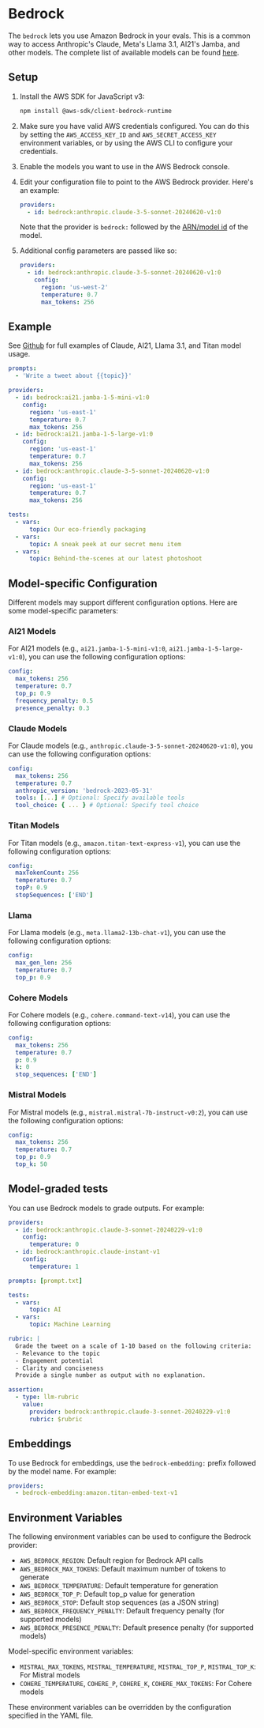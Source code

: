# Bedrock

The `bedrock` lets you use Amazon Bedrock in your evals. This is a common way to access Anthropic's Claude, Meta's Llama 3.1, AI21's Jamba, and other models. The complete list of available models can be found [here](https://docs.aws.amazon.com/bedrock/latest/userguide/model-ids.html#model-ids-arns).

## Setup

1. Install the AWS SDK for JavaScript v3:

   ```sh
   npm install @aws-sdk/client-bedrock-runtime
   ```

2. Make sure you have valid AWS credentials configured. You can do this by setting the `AWS_ACCESS_KEY_ID` and `AWS_SECRET_ACCESS_KEY` environment variables, or by using the AWS CLI to configure your credentials.

3. Enable the models you want to use in the AWS Bedrock console.

4. Edit your configuration file to point to the AWS Bedrock provider. Here's an example:

   ```yaml
   providers:
     - id: bedrock:anthropic.claude-3-5-sonnet-20240620-v1:0
   ```

   Note that the provider is `bedrock:` followed by the [ARN/model id](https://docs.aws.amazon.com/bedrock/latest/userguide/model-ids.html#model-ids-arns) of the model.

5. Additional config parameters are passed like so:

   ```yaml
   providers:
     - id: bedrock:anthropic.claude-3-5-sonnet-20240620-v1:0
       config:
         region: 'us-west-2'
         temperature: 0.7
         max_tokens: 256
   ```

## Example

See [Github](https://github.com/promptfoo/promptfoo/tree/main/examples/amazon-bedrock) for full examples of Claude, AI21, Llama 3.1, and Titan model usage.

```yaml
prompts:
  - 'Write a tweet about {{topic}}'

providers:
  - id: bedrock:ai21.jamba-1-5-mini-v1:0
    config:
      region: 'us-east-1'
      temperature: 0.7
      max_tokens: 256
  - id: bedrock:ai21.jamba-1-5-large-v1:0
    config:
      region: 'us-east-1'
      temperature: 0.7
      max_tokens: 256
  - id: bedrock:anthropic.claude-3-5-sonnet-20240620-v1:0
    config:
      region: 'us-east-1'
      temperature: 0.7
      max_tokens: 256

tests:
  - vars:
      topic: Our eco-friendly packaging
  - vars:
      topic: A sneak peek at our secret menu item
  - vars:
      topic: Behind-the-scenes at our latest photoshoot
```

## Model-specific Configuration

Different models may support different configuration options. Here are some model-specific parameters:

### AI21 Models

For AI21 models (e.g., `ai21.jamba-1-5-mini-v1:0`, `ai21.jamba-1-5-large-v1:0`), you can use the following configuration options:

```yaml
config:
  max_tokens: 256
  temperature: 0.7
  top_p: 0.9
  frequency_penalty: 0.5
  presence_penalty: 0.3
```

### Claude Models

For Claude models (e.g., `anthropic.claude-3-5-sonnet-20240620-v1:0`), you can use the following configuration options:

```yaml
config:
  max_tokens: 256
  temperature: 0.7
  anthropic_version: 'bedrock-2023-05-31'
  tools: [...] # Optional: Specify available tools
  tool_choice: { ... } # Optional: Specify tool choice
```

### Titan Models

For Titan models (e.g., `amazon.titan-text-express-v1`), you can use the following configuration options:

```yaml
config:
  maxTokenCount: 256
  temperature: 0.7
  topP: 0.9
  stopSequences: ['END']
```

### Llama

For Llama models (e.g., `meta.llama2-13b-chat-v1`), you can use the following configuration options:

```yaml
config:
  max_gen_len: 256
  temperature: 0.7
  top_p: 0.9
```

### Cohere Models

For Cohere models (e.g., `cohere.command-text-v14`), you can use the following configuration options:

```yaml
config:
  max_tokens: 256
  temperature: 0.7
  p: 0.9
  k: 0
  stop_sequences: ['END']
```

### Mistral Models

For Mistral models (e.g., `mistral.mistral-7b-instruct-v0:2`), you can use the following configuration options:

```yaml
config:
  max_tokens: 256
  temperature: 0.7
  top_p: 0.9
  top_k: 50
```

## Model-graded tests

You can use Bedrock models to grade outputs. For example:

```yaml
providers:
  - id: bedrock:anthropic.claude-3-sonnet-20240229-v1:0
    config:
      temperature: 0
  - id: bedrock:anthropic.claude-instant-v1
    config:
      temperature: 1

prompts: [prompt.txt]

tests:
  - vars:
      topic: AI
  - vars:
      topic: Machine Learning

rubric: |
  Grade the tweet on a scale of 1-10 based on the following criteria:
  - Relevance to the topic
  - Engagement potential
  - Clarity and conciseness
  Provide a single number as output with no explanation.

assertion:
  - type: llm-rubric
    value:
      provider: bedrock:anthropic.claude-3-sonnet-20240229-v1:0
      rubric: $rubric
```

## Embeddings

To use Bedrock for embeddings, use the `bedrock-embedding:` prefix followed by the model name. For example:

```yaml
providers:
  - bedrock-embedding:amazon.titan-embed-text-v1
```

## Environment Variables

The following environment variables can be used to configure the Bedrock provider:

- `AWS_BEDROCK_REGION`: Default region for Bedrock API calls
- `AWS_BEDROCK_MAX_TOKENS`: Default maximum number of tokens to generate
- `AWS_BEDROCK_TEMPERATURE`: Default temperature for generation
- `AWS_BEDROCK_TOP_P`: Default top_p value for generation
- `AWS_BEDROCK_STOP`: Default stop sequences (as a JSON string)
- `AWS_BEDROCK_FREQUENCY_PENALTY`: Default frequency penalty (for supported models)
- `AWS_BEDROCK_PRESENCE_PENALTY`: Default presence penalty (for supported models)

Model-specific environment variables:

- `MISTRAL_MAX_TOKENS`, `MISTRAL_TEMPERATURE`, `MISTRAL_TOP_P`, `MISTRAL_TOP_K`: For Mistral models
- `COHERE_TEMPERATURE`, `COHERE_P`, `COHERE_K`, `COHERE_MAX_TOKENS`: For Cohere models

These environment variables can be overridden by the configuration specified in the YAML file.
